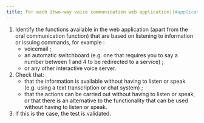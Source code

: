 ```yaml
---
title: For each [two-way voice communication web application](#application-web-de-communication-orale-bidirectionnelle) that has [voice-based services](#fonctionnalites-vocales), can these be used without the need to listen or speak?
---
```


1.	Identify the functions available in the web application (apart from the oral communication function) that are based on listening to information or issuing commands, for example : 
	- voicemail ;
	- an automatic switchboard (e.g. one that requires you to say a number between 1 and 4 to be redirected to a service) ;
	- or any other interactive voice server.
2.	Check that: 
	- that the information is available without having to listen or speak (e.g. using a text transcription or chat system) ;
	- that the actions can be carried out without having to listen or speak, or that there is an alternative to the functionality that can be used without having to listen or speak.
3.	If this is the case, the test is validated.